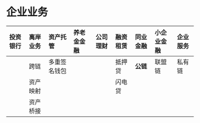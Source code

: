 # 企业业务

| 投资银行 | 离岸业务 | 资产托管 | 养老金金融 | 公司理财 | 融资租赁 | 同业金融 | 小企业金融 | 企业服务 |
| :--- | :--- | :--- | :--- | :--- | :--- | :--- | :--- | :--- |
|  | 跨链 | 多重签名钱包 |  |  | 抵押贷 | **公链** | 联盟链 | 私有链 |
|  | 资产映射 |  |  |  | 闪电贷 |  |  |  |
|  | 资产桥接 |  |  |  |  |  |  |  |

